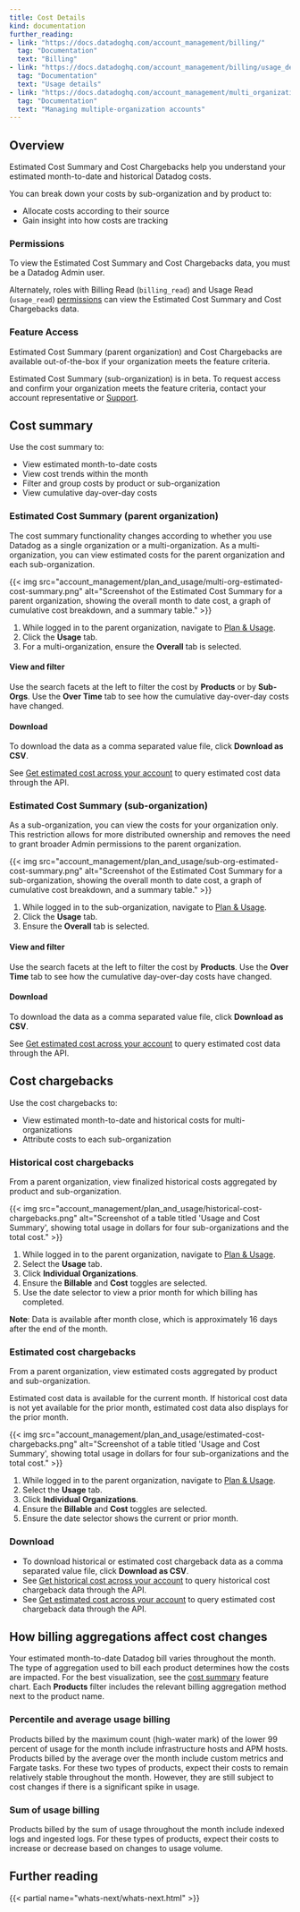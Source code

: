 ```yaml
---
title: Cost Details
kind: documentation
further_reading:
- link: "https://docs.datadoghq.com/account_management/billing/"
  tag: "Documentation"
  text: "Billing"
- link: "https://docs.datadoghq.com/account_management/billing/usage_details/"
  tag: "Documentation"
  text: "Usage details"
- link: "https://docs.datadoghq.com/account_management/multi_organization/"
  tag: "Documentation"
  text: "Managing multiple-organization accounts"
---
```


## Overview

Estimated Cost Summary and Cost Chargebacks help you understand your estimated month-to-date and historical Datadog costs.

You can break down your costs by sub-organization and by product to:
- Allocate costs according to their source
- Gain insight into how costs are tracking

### Permissions

To view the Estimated Cost Summary and Cost Chargebacks data, you must be a Datadog Admin user.

Alternately, roles with Billing Read (`billing_read`) and Usage Read (`usage_read`) [permissions][1] can view the Estimated Cost Summary and Cost Chargebacks data.

### Feature Access

Estimated Cost Summary (parent organization) and Cost Chargebacks are available out-of-the-box if your organization meets the feature criteria.

Estimated Cost Summary (sub-organization) is in beta. To request access and confirm your organization meets the feature criteria, contact your account representative or [Support][6].

## Cost summary

Use the cost summary to:
- View estimated month-to-date costs
- View cost trends within the month
- Filter and group costs by product or sub-organization
- View cumulative day-over-day costs

### Estimated Cost Summary (parent organization)

The cost summary functionality changes according to whether you use Datadog as a single organization or a multi-organization. As a multi-organization, you can view estimated costs for the parent organization and each sub-organization. 

{{< img src="account_management/plan_and_usage/multi-org-estimated-cost-summary.png" alt="Screenshot of the Estimated Cost Summary for a parent organization, showing the overall month to date cost, a graph of cumulative cost breakdown, and a summary table." >}}

1. While logged in to the parent organization, navigate to [Plan & Usage][2].
1. Click the **Usage** tab.
1. For a multi-organization, ensure the **Overall** tab is selected.

#### View and filter

Use the search facets at the left to filter the cost by **Products** or by **Sub-Orgs**. Use the **Over Time** tab to see how the cumulative day-over-day costs have changed.

#### Download

To download the data as a comma separated value file, click **Download as CSV**.

See [Get estimated cost across your account][3] to query estimated cost data through the API.

### Estimated Cost Summary (sub-organization)

As a sub-organization, you can view the costs for your organization only. This restriction allows for more distributed ownership and removes the need to grant broader Admin permissions to the parent organization.

{{< img src="account_management/plan_and_usage/sub-org-estimated-cost-summary.png" alt="Screenshot of the Estimated Cost Summary for a sub-organization, showing the overall month to date cost, a graph of cumulative cost breakdown, and a summary table." >}}

1. While logged in to the sub-organization, navigate to [Plan & Usage][2].
1. Click the **Usage** tab.
1. Ensure the **Overall** tab is selected.

#### View and filter

Use the search facets at the left to filter the cost by **Products**. Use the **Over Time** tab to see how the cumulative day-over-day costs have changed.

#### Download

To download the data as a comma separated value file, click **Download as CSV**.

See [Get estimated cost across your account][3] to query estimated cost data through the API.

## Cost chargebacks

Use the cost chargebacks to:
- View estimated month-to-date and historical costs for multi-organizations
- Attribute costs to each sub-organization

### Historical cost chargebacks

From a parent organization, view finalized historical costs aggregated by product and sub-organization.

{{< img src="account_management/plan_and_usage/historical-cost-chargebacks.png" alt="Screenshot of a table titled 'Usage and Cost Summary', showing total usage in dollars for four sub-organizations and the total cost." >}}

1. While logged in to the parent organization, navigate to [Plan & Usage][2].
1. Select the **Usage** tab.
1. Click **Individual Organizations**.
1. Ensure the **Billable** and **Cost** toggles are selected.
1. Use the date selector to view a prior month for which billing has completed.

**Note**: Data is available after month close, which is approximately 16 days after the end of the month.

### Estimated cost chargebacks

From a parent organization, view estimated costs aggregated by product and sub-organization.

Estimated cost data is available for the current month. If historical cost data is not yet available for the prior month, estimated cost data also displays for the prior month.

{{< img src="account_management/plan_and_usage/estimated-cost-chargebacks.png" alt="Screenshot of a table titled 'Usage and Cost Summary', showing total usage in dollars for four sub-organizations and the total cost." >}}

1. While logged in to the parent organization, navigate to [Plan & Usage][2].
1. Select the **Usage** tab.
1. Click **Individual Organizations**.
1. Ensure the **Billable** and **Cost** toggles are selected.
1. Ensure the date selector shows the current or prior month.

### Download

- To download historical or estimated cost chargeback data as a comma separated value file, click **Download as CSV**.
- See [Get historical cost across your account][4] to query historical cost chargeback data through the API.
- See [Get estimated cost across your account][3] to query estimated cost chargeback data through the API.

## How billing aggregations affect cost changes

Your estimated month-to-date Datadog bill varies throughout the month. The type of aggregation used to bill each product determines how the costs are impacted. For the best visualization, see the [cost summary][5] feature chart. Each **Products** filter includes the relevant billing aggregation method next to the product name.

### Percentile and average usage billing

Products billed by the maximum count (high-water mark) of the lower 99 percent of usage for the month include infrastructure hosts and APM hosts. Products billed by the average over the month include custom metrics and Fargate tasks. For these two types of products, expect their costs to remain relatively stable throughout the month. However, they are still subject to cost changes if there is a significant spike in usage.

### Sum of usage billing

Products billed by the sum of usage throughout the month include indexed logs and ingested logs. For these types of products, expect their costs to increase or decrease based on changes to usage volume.

## Further reading

{{< partial name="whats-next/whats-next.html" >}}

[1]: /account_management/rbac/
[2]: https://app.datadoghq.com/billing/usage
[3]: /api/latest/usage-metering/#get-estimated-cost-across-your-account
[4]: /api/latest/usage-metering/#get-historical-cost-across-your-account
[5]: /account_management/plan_and_usage/cost_details/#cost-summary
[6]: https://docs.datadoghq.com/help/
